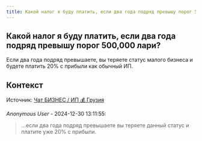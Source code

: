 ```yaml
---
title: Какой налог я буду платить, если два года подряд превышу порог 500,000 лари?
---
```


## Какой налог я буду платить, если два года подряд превышу порог 500,000 лари?

Если два года подряд превышаете, вы теряете статус малого бизнеса и будете платить 20% с прибыли как обычный ИП.

## Контекст

Источник: [Чат БИЗНЕС / ИП 💰 Грузия](https://t.me/ip_ge)

_Anonymous User_ - 2024-12-30 13:11:55:

> ...если два года подряд превышаете вы теряете данный статус и платите уже 20% с прибыли.

